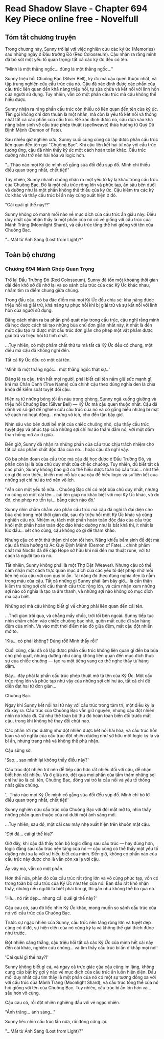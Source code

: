 # Read Shadow Slave - Chapter 694 Key Piece online free - Novelfull

## Tóm tắt chương truyện

Trong chương này, Sunny trở lại với việc nghiên cứu các ký ức (Memories) sau những ngày ở Đấu trường Đỏ (Red Colosseum). Cậu nhận ra rằng mình đã bỏ sót một yếu tố quan trọng: tất cả các ký ức đều có tên.

"Mình là một thằng ngốc… đúng là một thằng ngốc…"

Sunny triệu hồi Chuông Bạc (Silver Bell), ký ức mà cậu quen thuộc nhất, và tập trung nghiên cứu cấu trúc của nó. Cậu đã xác định được các phần của cấu trúc liên quan đến khả năng triệu hồi, tự sửa chữa và kết nối với linh hồn của người sử dụng. Tuy nhiên, vẫn có một phần cấu trúc mà cậu không thể hiểu được.

Sunny nhận ra rằng phần cấu trúc còn thiếu có liên quan đến tên của ký ức. Tên gọi không chỉ đơn thuần là một nhãn, mà còn là yếu tố kết nối và thống nhất tất cả các phần của cấu trúc. Để xác định được nó, cậu dựa vào khả năng bẩm sinh về cấu trúc phép thuật (spellweave) thừa hưởng từ Quỷ Dữ Định Mệnh (Demon of Fate).

Sau nhiều giờ nghiên cứu, Sunny cuối cùng cũng cô lập được phần cấu trúc liên quan đến tên gọi "Chuông Bạc". Khi cậu liên kết hai từ này với cấu trúc tương ứng, cậu đã nhìn thấy ký ức một cách hoàn toàn khác. Cấu trúc dường như trở nên hài hòa và logic hơn.

"...Thảo nào mọi Ký ức mình cố gắng sửa đổi đều sụp đổ. Mình chỉ thiếu điều quan trọng nhất, chết tiệt!"

Tuy nhiên, Sunny nhanh chóng nhận ra một yếu tố kỳ lạ khác trong cấu trúc của Chuông Bạc. Đó là một cấu trúc rộng lớn và phức tạp, ẩn sâu bên dưới và dường như là một phần không thể thiếu của ký ức. Cậu kiểm tra các ký ức khác và thấy cấu trúc bí ẩn này cũng xuất hiện ở đó.

"Cái quái gì thế này?!"

Sunny không có manh mối nào về mục đích của cấu trúc ẩn giấu này. Điều duy nhất cậu nhận thấy là một phần của nó có vẻ giống với cấu trúc của Mảnh Trăng (Moonlight Shard), và cấu trúc tổng thể hơi giống với tên của Chuông Bạc.

"...Mất từ Ánh Sáng (Lost from Light)?"

## Toàn bộ chương

### Chương 694 Mảnh Ghép Quan Trọng

Trở lại Đấu Trường Đỏ (Red Colosseum), Sunny đã tốn một khoảng thời gian dài đến khổ sở để nhớ lại và so sánh cấu trúc của các Ký Ức khác nhau, nhằm tìm ra điểm chung giữa chúng.

Trong đầu cậu, có ba đặc điểm mà mọi Ký Ức đều chia sẻ: khả năng được triệu hồi và giải trừ, khả năng tự phục hồi khi bị giải trừ và sự kết nối với linh hồn của người sử dụng.

Bằng cách nhận ra ba phần phổ quát này trong cấu trúc, cậu nghĩ rằng mình đã học được cách tái tạo những bùa chú đơn giản nhất này, ít nhất là đến mức cậu tạo ra được một cấu trúc đơn giản cho phép một vật phẩm được giải trừ và triệu hồi từ tinh chất.

…Tuy nhiên, có một phẩm chất thứ tư mà tất cả Ký Ức đều có chung, một điều mà cậu đã không nghĩ đến.

Tất cả Ký Ức đều có một cái tên.

'Mình là một thằng ngốc… một thằng ngốc thật sự…'

Đáng lẽ ra cậu, trên hết mọi người, phải biết cái tên nắm giữ sức mạnh gì, khi mà Chân Danh (True Name) của chính cậu theo đúng nghĩa đen là chìa khóa để kiểm soát tuyệt đối cậu.

Hiện ra từ những bóng tối ẩn náu trong phòng, Sunny ngã xuống giường và triệu hồi Chuông Bạc (Silver Bell) — Ký Ức mà cậu quen thuộc nhất. Cậu đã dành vô số giờ để nghiên cứu cấu trúc của nó và cố gắng hiểu những bí mật về cách nó hoạt động… nhưng vô ích, cho đến tận bây giờ.

Nhìn sâu vào bên dưới bề mặt của chiếc chuông nhỏ, cậu thấy cấu trúc tuyệt đẹp và phức tạp của những sợi chỉ hư ảo thấm đẫm nó, với một đốm than hồng mờ ảo ở giữa.

Đến giờ, Sunny đã nhận ra những phần của cấu trúc chịu trách nhiệm cho tất cả các phẩm chất độc đáo của nó… hoặc cậu đã nghĩ vậy.

Có ba phân đoạn của cấu trúc mà cậu đã học được ở Đấu Trường Đỏ, và phần còn lại là bùa chú duy nhất của chiếc chuông. Tuy nhiên, dù biết tất cả các phần, Sunny không bao giờ có thể hiểu được toàn bộ cấu trúc… như thể có gì đó còn thiếu, khiến mọi nỗ lực của cậu để hiểu logic và sự liên kết của những sợi chỉ hư ảo trở nên vô ích.

'Vẫn còn một yếu tố nữa… Chuông Bạc chỉ có một bùa chú duy nhất, nhưng nó cũng có một cái tên… cái tên giúp nó khác biệt với mọi Ký Ức khác, và do đó, cho phép nó tồn tại… bằng cách nào đó.'

Sunny nhìn chằm chằm vào phần cấu trúc mà cậu đã nghĩ là đại diện cho bùa chú trong một thời gian dài, sau đó triệu hồi một Ký Ức khác và cũng nghiên cứu nó. Nhiệm vụ tách một phần hoàn toàn độc đáo của cấu trúc khỏi một phần hoàn toàn độc đáo khác dường như là bất khả thi, ít nhất là lúc đầu… xét cho cùng, cậu không có gì để tham khảo.

Nhưng cậu có một thứ thậm chí còn tốt hơn. Năng khiếu bẩm sinh để dệt mà cậu đã thừa hưởng từ Ác Quỷ Định Mệnh (Demon of Fate)… chính phẩm chất mà Noctis đã đề cập Hope sở hữu khi nói đến ma thuật rune, với tư cách là người tạo ra nó.

Tất nhiên, Sunny không phải là một Thợ Dệt (Weaver). Nhưng cậu có thể cảm nhận một cách trực quan mục đích của các yếu tố dệt phép nhờ mối liên hệ của cậu với con quỷ bí ẩn. Tài năng đó theo đúng nghĩa đen là nằm trong máu của cậu. Tất cả những gì Sunny phải làm bây giờ… là cẩn thận kiểm tra từng sợi chỉ cấu thành cấu trúc rộng lớn, và cảm nhận xem những sợi nào có nghĩa là tạo ra âm thanh, và những sợi nào không có mục đích mà cậu biết.

Những sợi mà cậu không biết gì về chúng phải liên quan đến cái tên.

…Thời gian trôi qua, và chẳng mấy chốc, trời tối bên ngoài. Sunny tiếp tục nhìn chằm chằm vào chiếc chuông bạc nhỏ, quên mất cuộc đi săn hàng đêm của mình. Và vào một thời điểm nào đó giữa đêm, mắt cậu đột nhiên mở to.

'Kia… có phải không? Đúng rồi! Mình thấy rồi!'

Cuối cùng, cậu đã cô lập được phần cấu trúc không liên quan gì đến ba bùa chú phổ quát, nhưng dường như cũng không liên quan đến mục đích thực sự của chiếc chuông — tạo ra một tiếng vang có thể nghe thấy từ hàng dặm.

Đây… đây phải là phần cấu trúc phép thuật mô tả tên của Ký Ức. Một cấu trúc rộng lớn và phức tạp như vậy của những sợi chỉ hư ảo, tất cả chỉ để diễn đạt hai từ đơn giản…

Chuông Bạc.

Ngay khi Sunny kết nối hai từ này với cấu trúc trong tâm trí, một điều kỳ lạ đã xảy ra. Cấu trúc của Chuông Bạc vẫn giữ nguyên, nhưng cậu đột nhiên nhìn nó khác đi. Cứ như thể toàn bộ thứ đó hoàn toàn biến đổi trước mắt cậu, trong khi không hề thay đổi chút nào.

Các phần rời rạc dường như đột nhiên được kết nối hài hòa, và cấu trúc hỗn loạn và vô nghĩa của cấu trúc đột nhiên dường như sở hữu một logic kỳ lạ và bí ẩn, nhưng trang nhã và không thể phủ nhận.

Cậu sững sờ.

'Sao… sao mình lại không thấy điều này?'

Cấu trúc đột nhiên trở nên dễ tiếp cận hơn rất nhiều đối với cậu, dễ nhận biết hơn rất nhiều. Và ở giữa nó, dệt qua mọi phần của tấm thảm những sợi chỉ hư ảo là cái tên, Chuông Bạc, đóng vai trò là cầu nối và yếu tố thống nhất giữa chúng.

'...Thảo nào mọi Ký Ức mình cố gắng sửa đổi đều sụp đổ. Mình chỉ bỏ lỡ điều quan trọng nhất, chết tiệt!'

Sunny nghiên cứu cấu trúc của Chuông Bạc với đôi mắt mở to, nhìn thấy những phần quen thuộc của nó dưới một ánh sáng mới.

…Tuy nhiên, sau đó, một cái cau mày nhẹ xuất hiện trên khuôn mặt cậu.

'Đợi đã… cái gì thế kia?'

Giờ đây, khi cậu đã thấy toàn bộ logic đằng sau cấu trúc — hay đúng hơn, logic đằng sau cấu trúc nền tảng của nó — cậu cũng có thể thấy một yếu tố dường như xa lạ với sự hiểu biết của mình. Đến giờ, không có phần nào của cấu trúc này được cho là vẫn còn xa lạ với cậu.

Ấy vậy mà, vẫn có một phần.

Hơn thế nữa, phần đó của cấu trúc rất rộng lớn và vô cùng phức tạp, vốn có trong toàn bộ cấu trúc của Ký Ức như tên của nó. Ban đầu rất khó nhận thấy, nhưng nếu người ta biết phải tìm gì, thì gần như không thể bỏ qua nó.

'Hả… nó rất đẹp… nhưng cái quái gì thế này?'

Cậu cau có, sau đó liếc nhìn Ký Ức khác, mong muốn so sánh cấu trúc của nó với cấu trúc của Chuông Bạc.

Trước sự ngạc nhiên của Sunny, cấu trúc nền tảng rộng lớn và tuyệt đẹp cũng có ở đó, sự hiện diện của nó cũng kỳ lạ và không thể giải thích được như trước.

Đột nhiên căng thẳng, cậu triệu hồi tất cả các Ký Ức của mình hết cái này đến cái khác, nghiên cứu chúng… và tìm thấy cấu trúc bí ẩn ở khắp mọi nơi!

'Cái quái gì thế này?!'

Sunny không biết gì cả, và ngay cả trực giác của cậu cũng im lặng, không cung cấp bất kỳ gợi ý nào về mục đích của cấu trúc ẩn luôn hiện diện. Đầu mối duy nhất cậu tìm thấy là một phần của nó có một sự tương đồng xa vời với cấu trúc của Mảnh Trăng (Moonlight Shard), và cấu trúc tổng thể của nó hơi giống với tên của Chuông Bạc. Tuy nhiên, cấu trúc bí ẩn lớn hơn và… sâu hơn vô cùng.

Cậu cau có, rồi đột nhiên nghiêng đầu với vẻ ngạc nhiên.

"Ánh trăng… ánh sáng…"

Sunny liếc nhìn cấu trúc lần nữa, rồi đông cứng lại.

"...Mất từ Ánh Sáng (Lost from Light)?"